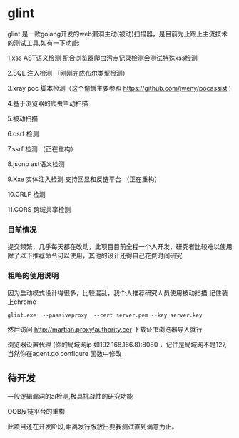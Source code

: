 # glint
glint 是一款golang开发的web漏洞主动(被动)扫描器，是目前为止跟上主流技术的测试工具,如有一下功能:


1.xss AST语义检测 配合浏览器爬虫污点记录检测会测试特殊xss检测

2.SQL 注入检测 （刚刚完成布尔类型检测）

3.xray poc 脚本检测（这个偷懒主要参照 https://github.com/jweny/pocassist 
)

4.基于浏览器的爬虫主动扫描 

5.被动扫描

6.csrf 检测

7.ssrf 检测 （正在重构）

8.jsonp ast语义检测

9.Xxe 实体注入检测 支持回显和反链平台 （正在重构）

10.CRLF 检测

11.CORS 跨域共享检测

### 目前情况
提交频繁，几乎每天都在改动，此项目目前全程一个人开发，研究者比较难以使用
除了以下推荐命令可以使用，其他的设计还得自己花费时间研究

### 粗略的使用说明
因为启动模式设计得很多，比较混乱，我个人推荐研究人员使用被动扫描,记住装上chrome

```shell
glint.exe  --passiveproxy  --cert server.pem --key server.key
```
然后访问  http://martian.proxy/authority.cer 下载证书浏览器导入就行

浏览器设置代理 (你的局域网ip 如192.168.166.8):8080 ，记住是局域网不是127,当然你在agent.go configure 函数中修改

## 待开发
一般逻辑漏洞的ai检测,极具挑战性的研究功能

OOB反链平台的重构


此项目还在开发阶段,距离发行版放出要我测试直到满意为止。

